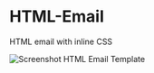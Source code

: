 # HTML-Email
HTML email with inline CSS

![Screenshot HTML Email Template](HTML-Email/blob/master/HTML%20Email/images/Screenshot.png)
